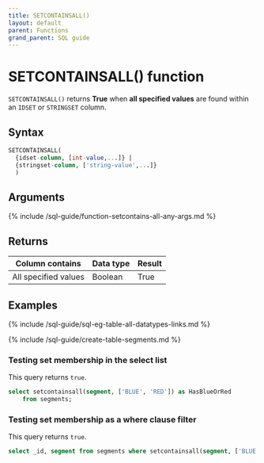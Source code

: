 ```yaml
---
title: SETCONTAINSALL()
layout: default
parent: Functions
grand_parent: SQL guide
---
```


# SETCONTAINSALL() function

`SETCONTAINSALL()` returns **True** when **all specified values** are found within an `IDSET` or `STRINGSET` column.

## Syntax

```sql
SETCONTAINSALL(
  {idset-column, [int-value,...]} |
  {stringset-column, ['string-value',...]}
  )
```

## Arguments

{% include /sql-guide/function-setcontains-all-any-args.md %}

## Returns

| Column contains | Data type | Result |
|---|---|--|
| All specified values | Boolean | True |

## Examples

{% include /sql-guide/sql-eg-table-all-datatypes-links.md %}

{% include /sql-guide/create-table-segments.md %}

### Testing set membership in the select list

This query returns `true`.

```sql
select setcontainsall(segment, ['BLUE', 'RED']) as HasBlueOrRed  
    from segments;  
```

### Testing set membership as a where clause filter

This query returns `true`.

```sql
select _id, segment from segments where setcontainsall(segment, ['BLUE', 'RED']);
```
